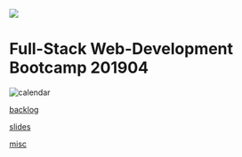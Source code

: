 ![](stuff/misc/skylab-logo.png)

# Full-Stack Web-Development Bootcamp 201904

![calendar](stuff/misc/calendar.jpg)

[backlog](https://trello.com/b/zWyd6X7N/skylab-bootcamp-201904-board)

[slides](https://docs.google.com/presentation/d/1EH2JcL6yLIvH8PYc1f6Q55jVGFhdOqHgXNlk7BN1bbU/edit?usp=sharing)

[misc](https://drive.google.com/drive/folders/1vWKm1ov2UfVOPEusm1bYpfmZbYjAIBJF?usp=sharing)